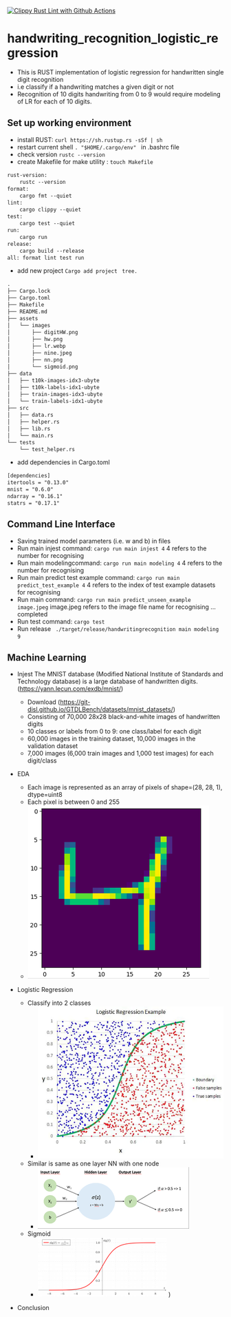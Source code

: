 [![Clippy Rust Lint with Github Actions](https://github.com/sktan888/handwriting_recognition_logistic_regression/actions/workflows/main.yml/badge.svg)](https://github.com/sktan888/handwriting_recognition_logistic_regression/actions/workflows/main.yml)

# handwriting_recognition_logistic_regression
* This is RUST implementation of logistic regression for handwritten single digit recognition
* i.e classify if a handwriting matches a given digit or not
* Recognition of 10 digits handwriting from 0 to 9 would require modeling of LR for each of 10 digits. 


## Set up working environment
* install RUST: ```curl https://sh.rustup.rs -sSf | sh```
* restart current shell  ``` . "$HOME/.cargo/env"  ``` in .bashrc file
* check version ``` rustc --version ```
* create Makefile for make utility : ``` touch Makefile ```
``` 
rust-version:
	rustc --version
format:
	cargo fmt --quiet
lint:
	cargo clippy --quiet
test:
	cargo test --quiet
run:
	cargo run
release:
	cargo build --release
all: format lint test run
```
* add new project ```Cargo add project``` ``` tree.```
``` 
.
├── Cargo.lock
├── Cargo.toml
├── Makefile
├── README.md
├── assets
│   └── images
│       ├── digitHW.png
│       ├── hw.png
│       ├── lr.webp
│       ├── nine.jpeg
│       ├── nn.png
│       └── sigmoid.png
├── data
│   ├── t10k-images-idx3-ubyte
│   ├── t10k-labels-idx1-ubyte
│   ├── train-images-idx3-ubyte
│   └── train-labels-idx1-ubyte
├── src
│   ├── data.rs
│   ├── helper.rs
│   ├── lib.rs
│   └── main.rs
└── tests
    └── test_helper.rs
```
* add dependencies in Cargo.toml 
```
[dependencies]
itertools = "0.13.0"
mnist = "0.6.0"
ndarray = "0.16.1"
statrs = "0.17.1"
```
## Command Line Interface
- Saving trained model parameters (i.e. w and b) in files
- Run main injest command: ``` cargo run main injest 4 ``` 4 refers to the number for recognising 
- Run main modelingcommand: ``` cargo run main modeling 4 ``` 4 refers to the number for recognising 
- Run main predict test example command: ``` cargo run main predict_test_example 4 ``` 4 refers to the index of test example datasets for recognising 
- Run main command: ``` cargo run main predict_unseen_example image.jpeg ``` image.jpeg refers to the image file name for recognising ... completed
- Run test command: ``` cargo test ```
- Run release  ``` ./target/release/handwritingrecognition main modeling 9```

## Machine Learning
* Injest 
    The MNIST database (Modified National Institute of Standards and Technology database) is a large database of handwritten digits. (https://yann.lecun.com/exdb/mnist/)
    - Download (https://git-disl.github.io/GTDLBench/datasets/mnist_datasets/)
    - Consisting of 70,000 28x28 black-and-white images of handwritten digits
    - 10 classes or labels from 0 to 9: one class/label for each  digit
    - 60,000 images in the training dataset, 10,000 images in the validation dataset
    - 7,000 images (6,000 train images and 1,000 test images) for each digit/class

* EDA
    - Each image is represented as an array of pixels of shape=(28, 28, 1), dtype=uint8
    - Each pixel is between 0 and 255 
    - ![Handwriting](/assets/images/digitHW.png)

* Logistic Regression
    - Classify into 2 classes
        - ![LogisticRegression](/assets/images/lr.webp)
    - Similar is same as one layer NN with one node 
        - ![NN](/assets/images/nn.png)
    - Sigmoid
        - ![Sigmoid](/assets/images/sigmoid.png)
) 

* Conclusion

